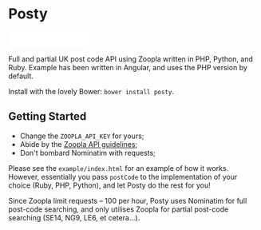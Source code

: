 Posty
========

<iframe src="//benschwarz.github.io/bower-badges/embed.html?pkgname=posty" width="160" height="32" allowtransparency="true" frameborder="0" scrolling="0"></iframe>

Full and partial UK post code API using Zoopla written in PHP, Python, and Ruby. Example has been written in Angular, and uses the PHP version by default.

Install with the lovely Bower: `bower install posty`.

Getting Started
--------

 * Change the `ZOOPLA_API_KEY` for yours;
 * Abide by the <a href="http://developer.zoopla.com/">Zoopla API guidelines</a>;
 * Don't bombard Nominatim with requests;

Please see the `example/index.html` for an example of how it works. However, essentially you pass `postCode` to the implementation of your choice (Ruby, PHP, Python), and let Posty do the rest for you!

Since Zoopla limit requests &ndash; 100 per hour, Posty uses Nominatim for full post-code searching, and only utilises Zoopla for partial post-code searching (SE14, NG9, LE6, et cetera...).